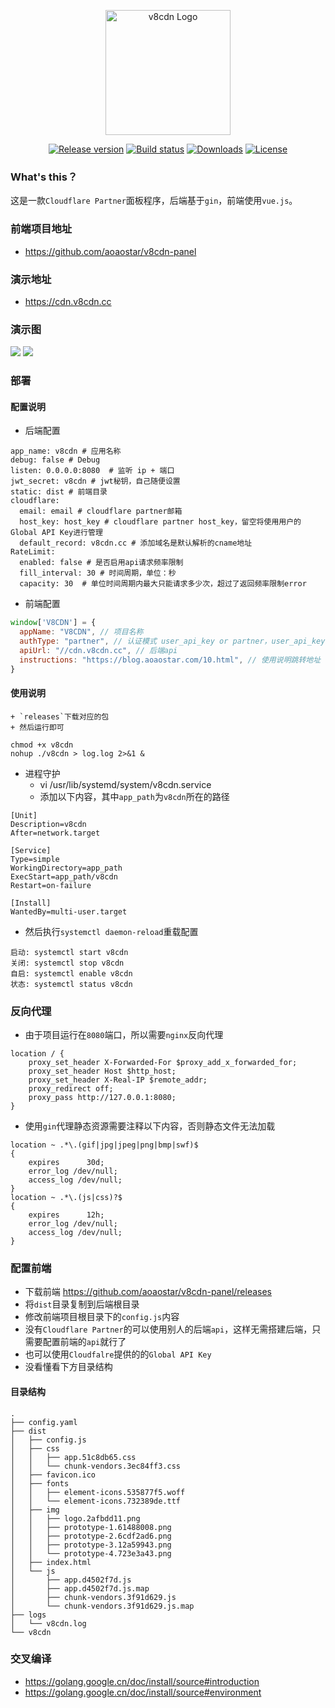 <p align="center">
    <img src="https://z3.ax1x.com/2021/09/08/h7EZrQ.png" alt="v8cdn Logo" width="200"/>
</p>
<p align="center">
  <a href="https://github.com/aoaostar/v8cdn/releases"><img src="https://img.shields.io/github/release/aoaostar/v8cdn?style=flat-square" alt="Release version"></a>
  <a href="https://github.com/aoaostar/v8cdn/actions?query=workflow%3ABuild"><img src="https://img.shields.io/github/workflow/status/aoaostar/v8cdn/build?style=flat-square" alt="Build status"></a>
  <a href="https://github.com/aoaostar/v8cdn/releases"><img src="https://img.shields.io/github/downloads/aoaostar/v8cdn/total?style=flat-square" alt="Downloads"></a>
  <a href="https://github.com/aoaostar/v8cdn/blob/master/LICENSE"><img src="https://img.shields.io/github/license/aoaostar/v8cdn?style=flat-square" alt="License"></a>
</p>

### What's this？
这是一款`Cloudflare Partner`面板程序，后端基于`gin`，前端使用`vue.js`。

### 前端项目地址

* <https://github.com/aoaostar/v8cdn-panel>

### 演示地址

* <https://cdn.v8cdn.cc>

### 演示图

![](preview/home.png)
![](preview/dashboard.png)

### 部署

#### 配置说明
* 后端配置
```shell
app_name: v8cdn # 应用名称
debug: false # Debug
listen: 0.0.0.0:8080  # 监听 ip + 端口
jwt_secret: v8cdn # jwt秘钥，自己随便设置
static: dist # 前端目录
cloudflare:
  email: email # cloudflare partner邮箱
  host_key: host_key # cloudflare partner host_key，留空将使用用户的Global API Key进行管理
  default_record: v8cdn.cc # 添加域名是默认解析的cname地址
RateLimit:
  enabled: false # 是否启用api请求频率限制
  fill_interval: 30 # 时间周期，单位：秒
  capacity: 30  # 单位时间周期内最大只能请求多少次，超过了返回频率限制error
```
* 前端配置
```js
window['V8CDN'] = {
  appName: "V8CDN", // 项目名称
  authType: "partner", // 认证模式 user_api_key or partner，user_api_key模式需要用户的Global API Key
  apiUrl: "//cdn.v8cdn.cc", // 后端api
  instructions: "https://blog.aoaostar.com/10.html", // 使用说明跳转地址
}
```
#### 使用说明
    + `releases`下载对应的包
    + 然后运行即可

```shell
chmod +x v8cdn
nohup ./v8cdn > log.log 2>&1 &
```

* 进程守护
    + vi /usr/lib/systemd/system/v8cdn.service
    + 添加以下内容，其中`app_path`为`v8cdn`所在的路径

```shell
[Unit]
Description=v8cdn
After=network.target
 
[Service]
Type=simple
WorkingDirectory=app_path
ExecStart=app_path/v8cdn
Restart=on-failure
 
[Install]
WantedBy=multi-user.target
```

* 然后执行`systemctl daemon-reload`重载配置

```
启动: systemctl start v8cdn
关闭: systemctl stop v8cdn
自启: systemctl enable v8cdn
状态: systemctl status v8cdn
```

### 反向代理

* 由于项目运行在`8080`端口，所以需要`nginx`反向代理
```
location / {
    proxy_set_header X-Forwarded-For $proxy_add_x_forwarded_for;
    proxy_set_header Host $http_host;
    proxy_set_header X-Real-IP $remote_addr;
    proxy_redirect off;
    proxy_pass http://127.0.0.1:8080;
}
```

* 使用`gin`代理静态资源需要注释以下内容，否则静态文件无法加载

```
location ~ .*\.(gif|jpg|jpeg|png|bmp|swf)$
{
    expires      30d;
    error_log /dev/null;
    access_log /dev/null;
}
location ~ .*\.(js|css)?$
{
    expires      12h;
    error_log /dev/null;
    access_log /dev/null;
}
```

### 配置前端

* 下载前端
<https://github.com/aoaostar/v8cdn-panel/releases>
* 将`dist`目录复制到后端根目录
* 修改前端项目根目录下的`config.js`内容
* 没有`Cloudflare Partner`的可以使用别人的后端`api`，这样无需搭建后端，只需要配置前端的`api`就行了
* 也可以使用`Cloudfalre`提供的的`Global API Key`
* 没看懂看下方目录结构

#### 目录结构
```shell
.
├── config.yaml
├── dist
│   ├── config.js
│   ├── css
│   │   ├── app.51c8db65.css
│   │   └── chunk-vendors.3ec84ff3.css
│   ├── favicon.ico
│   ├── fonts
│   │   ├── element-icons.535877f5.woff
│   │   └── element-icons.732389de.ttf
│   ├── img
│   │   ├── logo.2afbdd11.png
│   │   ├── prototype-1.61488008.png
│   │   ├── prototype-2.6cdf2ad6.png
│   │   ├── prototype-3.12a59943.png
│   │   └── prototype-4.723e3a43.png
│   ├── index.html
│   └── js
│       ├── app.d4502f7d.js
│       ├── app.d4502f7d.js.map
│       ├── chunk-vendors.3f91d629.js
│       └── chunk-vendors.3f91d629.js.map
├── logs
│   └── v8cdn.log
└── v8cdn
```


### 交叉编译

* <https://golang.google.cn/doc/install/source#introduction>
* <https://golang.google.cn/doc/install/source#environment>